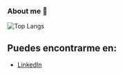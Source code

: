 ### About me 👋


![Top Langs](https://github-readme-stats.vercel.app/api/top-langs/?username=anuraghazra&layout=compact)

## Puedes encontrarme en:

 - [LinkedIn](www.linkedin.com/in/álvaro-del-burgo-pérez)
